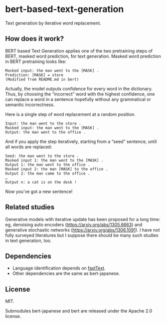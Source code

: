 # bert-based-text-generation
Text generation by iterative word replacement.

## How does it work?
BERT based Text Generation applies one of the two pretraining steps of BERT, masked word prediction, for text generation.
Masked word prediction in BERT pretraining looks like:
```
Masked input: the man went to the [MASK] .
Prediction: [MASK] = store
(Modified from README.md in bert)
```

Actually, the model outputs confidence for every word in the dictionary. Thus, by choosing the “incorrect” word with the highest confidence, one can replace a word in a sentence hopefully without any grammatical or semantic incorrectness.


Here is a single step of word replacement at a random position.
```
Input: the man went to the store .
Masked input: the man went to the [MASK] .
Output: the man went to the office .
```


And if you apply the step iteratively, starting from a “seed” sentence, until all words are replaced:
```
Seed: the man went to the store .
Masked input 1: the man went to the [MASK] .
Output 1: the man went to the office .
Masked input 2: the man [MASK] to the office .
Output 2: the man came to the office .
…
Output n: a cat is on the desk !
```


Now you’ve got a new sentence!

## Related studies
Generative models with iterative update has been proposed for a long time: eg, denoising auto encoders (https://arxiv.org/abs/1305.6663) and generative stochastic networks (https://arxiv.org/abs/1306.1091). I have not fully surveyed literatures but I suppose there should be many such studies in text generation, too.

## Dependencies
- Language identification depends on [fastText](https://fasttext.cc/).
- Other dependencies are the same as bert-japanese.

## License
MIT.


Submodules bert-japanese and bert are released under the Apache 2.0 license.
